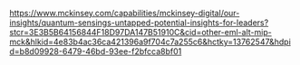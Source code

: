 https://www.mckinsey.com/capabilities/mckinsey-digital/our-insights/quantum-sensings-untapped-potential-insights-for-leaders?stcr=3E3B5B64156844F18D97DA147B51910C&cid=other-eml-alt-mip-mck&hlkid=4e83b4ac36ca421396a9f704c7a255c6&hctky=13762547&hdpid=b8d09928-6479-46bd-93ee-f2bfcca8bf01